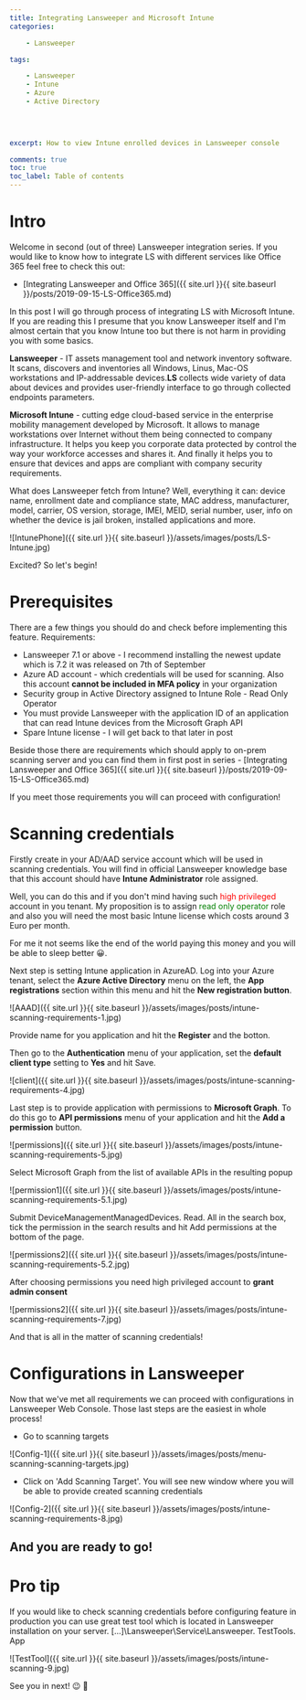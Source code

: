 ```yaml
---
title: Integrating Lansweeper and Microsoft Intune
categories:

    - Lansweeper   

tags:

    - Lansweeper
    - Intune
    - Azure
    - Active Directory

    
    

excerpt: How to view Intune enrolled devices in Lansweeper console

comments: true
toc: true
toc_label: Table of contents
---
```

# Intro

Welcome in second (out of three) Lansweeper integration series. If you would like to know how to integrate LS with different services like Office 365 feel free to check this out:

* [Integrating Lansweeper and Office 365]({{ site.url }}{{ site.baseurl }}/posts/2019-09-15-LS-Office365.md)

In this post I will go through process of integrating LS with Microsoft Intune. If you are reading this I presume that you know Lansweeper itself and I'm almost certain that you know Intune too but there is not harm in providing you with some basics.

**Lansweeper** - IT assets management tool and network inventory software. It scans, discovers and inventories all Windows, Linus, Mac-OS workstations and IP-addressable devices.**LS** collects wide variety of data about devices and provides user-friendly interface to go through collected endpoints parameters.

**Microsoft Intune** - cutting edge cloud-based service in the enterprise mobility management developed by Microsoft. It allows to manage workstations over Internet without them being connected to company infrastructure. It helps you keep you corporate data protected by control the way your workforce accesses and shares it.
And finally it helps you to ensure that devices and apps are compliant with company security requirements.

What does Lansweeper fetch from Intune? Well, everything it can: device name, enrollment date and compliance state, MAC address, manufacturer, model, carrier, OS version, storage, IMEI, MEID, serial number, user, info on whether the device is jail broken, installed applications and more.

![IntunePhone]({{ site.url }}{{ site.baseurl }}/assets/images/posts/LS-Intune.jpg)

Excited? So let's begin!
# Prerequisites

There are a few things you should do and check before implementing this feature. Requirements:

* Lansweeper 7.1 or above - I recommend installing the newest update which is 7.2 it was released on 7th of September
* Azure AD account -  which credentials will be used for scanning. Also this account **cannot be included in MFA policy** in your organization
* Security group in Active Directory assigned to Intune Role - Read Only Operator
* You must provide Lansweeper with the application ID of an application that can read Intune devices from the Microsoft Graph API
* Spare Intune license - I will get back to that later in post

Beside those there are requirements which should apply to on-prem scanning server and you can find them in first post in series - [Integrating Lansweeper and Office 365]({{ site.url }}{{ site.baseurl }}/posts/2019-09-15-LS-Office365.md)

If you meet those requirements you will can proceed with configuration!
# Scanning credentials

Firstly create in your AD/AAD service account which will be used in scanning credentials. You will find in official Lansweeper knowledge base that this account should have **Intune Administrator** role assigned.

Well, you can do this and if you don't mind having such <span style="color:red">high privileged</span> account in you tenant. My proposition is to assign <span style="color:green">read only operator</span> role and also you will need the most basic Intune license which costs around 3 Euro per month.

For me it not seems like the end of the world paying this money and you will be able to sleep better 😀.

Next step is setting Intune application in AzureAD. Log into your Azure tenant, select the **Azure Active Directory** menu on the left, the **App registrations** section within this menu and hit the **New registration button**.

![AAAD]({{ site.url }}{{ site.baseurl }}/assets/images/posts/intune-scanning-requirements-1.jpg)

Provide name for you application and hit the **Register** and the botton.

Then go to the **Authentication** menu of your application, set the **default client type** setting to **Yes** and hit Save.

![client]({{ site.url }}{{ site.baseurl }}/assets/images/posts/intune-scanning-requirements-4.jpg)

Last step is to provide application with permissions to **Microsoft Graph**. To do this go to **API permissions** menu of your application and hit the **Add a permission** button.

![permissions]({{ site.url }}{{ site.baseurl }}/assets/images/posts/intune-scanning-requirements-5.jpg)

Select Microsoft Graph from the list of available APIs in the resulting popup

![permission1]({{ site.url }}{{ site.baseurl }}/assets/images/posts/intune-scanning-requirements-5.1.jpg)

Submit DeviceManagementManagedDevices. Read. All in the search box, tick the permission in the search results and hit Add permissions at the bottom of the page.

![permissions2]({{ site.url }}{{ site.baseurl }}/assets/images/posts/intune-scanning-requirements-5.2.jpg)

After choosing permissions you need high privileged account to **grant admin consent**

![permissions2]({{ site.url }}{{ site.baseurl }}/assets/images/posts/intune-scanning-requirements-7.jpg)

And that is all in the matter of scanning credentials!
# Configurations in Lansweeper

Now that we've met all requirements we can proceed with configurations in Lansweeper Web Console. Those last steps are the easiest in whole process!

* Go to scanning targets

![Config-1]({{ site.url }}{{ site.baseurl }}/assets/images/posts/menu-scanning-scanning-targets.jpg)

* Click on 'Add Scanning Target'. You will see new window where you will be able to provide created scanning credentials

![Config-2]({{ site.url }}{{ site.baseurl }}/assets/images/posts/intune-scanning-requirements-8.jpg)

## And you are ready to go!

# Pro tip

If you would like to check scanning credentials before configuring feature in production you can use great test tool which is located in Lansweeper installation on your server.
[...]\Lansweeper\Service\Lansweeper. TestTools. App

![TestTool]({{ site.url }}{{ site.baseurl }}/assets/images/posts/intune-scanning-9.jpg)

See you in next! 😉 🧠

